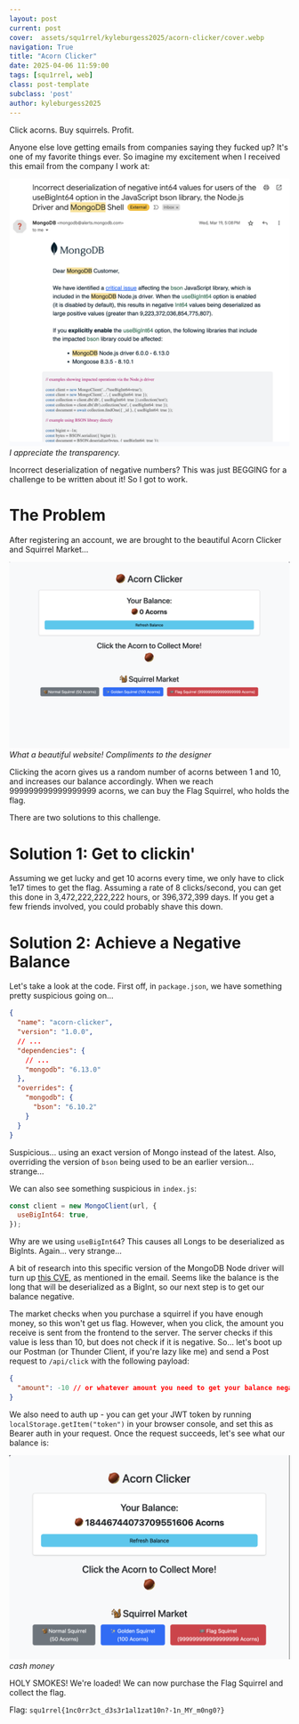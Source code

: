 ```yaml
---
layout: post
current: post
cover:  assets/squ1rrel/kyleburgess2025/acorn-clicker/cover.webp
navigation: True
title: "Acorn Clicker"
date: 2025-04-06 11:59:00
tags: [squ1rrel, web]
class: post-template
subclass: 'post'
author: kyleburgess2025
---
```


Click acorns. Buy squirrels. Profit.

Anyone else love getting emails from companies saying they fucked up? It's one of my favorite things ever. So imagine my excitement when I received this email from the company I work at:

![image of email](/assets/squ1rrel/kyleburgess2025/acorn-clicker/email.webp)
*I appreciate the transparency.*

Incorrect deserialization of negative numbers? This was just BEGGING for a challenge to be written about it! So I got to work.

# The Problem

After registering an account, we are brought to the beautiful Acorn Clicker and Squirrel Market...

![image of main page of website](/assets/squ1rrel/kyleburgess2025/acorn-clicker/main.webp)
*What a beautiful website! Compliments to the designer*

Clicking the acorn gives us a random number of acorns between 1 and 10, and increases our balance accordingly. When we reach 999999999999999999 acorns, we can buy the Flag Squirrel, who holds the flag.

There are two solutions to this challenge.

# Solution 1: Get to clickin'

Assuming we get lucky and get 10 acorns every time, we only have to click 1e17 times to get the flag. Assuming a rate of 8 clicks/second, you can get this done in 3,472,222,222,222 hours, or 396,372,399 days. If you get a few friends involved, you could probably shave this down.

# Solution 2: Achieve a Negative Balance

Let's take a look at the code. First off, in `package.json`, we have something pretty suspicious going on...

```json
{
  "name": "acorn-clicker",
  "version": "1.0.0",
  // ...
  "dependencies": {
    // ...
    "mongodb": "6.13.0"
  },
  "overrides": {
    "mongodb": {
      "bson": "6.10.2"
    }
  }
}
```

Suspicious... using an exact version of Mongo instead of the latest. Also, overriding the version of `bson` being used to be an earlier version... strange...

We can also see something suspicious in `index.js`:

```js
const client = new MongoClient(url, {
  useBigInt64: true,
});
```

Why are we using `useBigInt64`? This causes all Longs to be deserialized as BigInts. Again... very strange...

A bit of research into this specific version of the MongoDB Node driver will turn up [this CVE](), as mentioned in the email. Seems like the balance is the long that will be deserialized as a BigInt, so our next step is to get our balance negative.

The market checks when you purchase a squirrel if you have enough money, so this won't get us flag. However, when you click, the amount you receive is sent from the frontend to the server. The server checks if this value is less than 10, but does not check if it is negative. So... let's boot up our Postman (or Thunder Client, if you're lazy like me) and send a Post request to `/api/click` with the following payload:

```json
{
  "amount": -10 // or whatever amount you need to get your balance negative
}
```

We also need to auth up - you can get your JWT token by running `localStorage.getItem("token")` in your browser console, and set this as Bearer auth in your request. Once the request succeeds, let's see what our balance is:

![a VERY POSITIVE balance](/assets/squ1rrel/kyleburgess2025/acorn-clicker/balance.webp)
*cash money*

HOLY SMOKES! We're loaded! We can now purchase the Flag Squirrel and collect the flag.

Flag: `squ1rrel{1nc0rr3ct_d3s3r1al1zat10n?-1n_MY_m0ng0?}`
